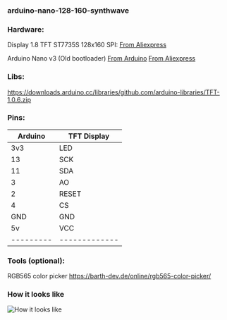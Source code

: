 ### arduino-nano-128-160-synthwave


### Hardware:
Display 1.8 TFT ST7735S 128x160 SPI:
[From Aliexpress](https://www.aliexpress.com/item/32817839166.html?spm=a2g0o.order_list.order_list_main.190.4bb01802MgViae)

Arduino Nano v3 (Old bootloader)
[From Arduino](https://arduino.ua/prod166-arduino-nano-v3-0-avr-atmega328p-s-raspayannimi-razemami)
[From Aliexpress](https://www.aliexpress.com/item/1005005655120765.html?spm=a2g0o.productlist.main.13.41776f37g3jZdq&algo_pvid=a4514708-80bd-416f-8b6a-e224652517ae&aem_p4p_detail=202401200256231376483611246320002251732&algo_exp_id=a4514708-80bd-416f-8b6a-e224652517ae-6&pdp_npi=4%40dis%21UAH%2190.36%2190.36%21%21%2116.80%2116.80%21%402116608117057481834347428e1d63%2112000033904893008%21sea%21UA%211686903629%21&curPageLogUid=tLEhl2TEBSZH&utparam-url=scene%3Asearch%7Cquery_from%3A&search_p4p_id=202401200256231376483611246320002251732_7)


### Libs:
https://downloads.arduino.cc/libraries/github.com/arduino-libraries/TFT-1.0.6.zip


### Pins:
| Arduino | TFT Display |
|---------|-------------|
| 3v3     | LED         |
| 13      | SCK         |
| 11      | SDA         |
| 3       | AO          |
| 2       | RESET       |
| 4       | CS          |
| GND     | GND         |
| 5v      | VCC         |
|---------|-------------|


### Tools (optional):
RGB565 color picker https://barth-dev.de/online/rgb565-color-picker/


### How it looks like
![How it looks like](./preview.gif?raw=true)


